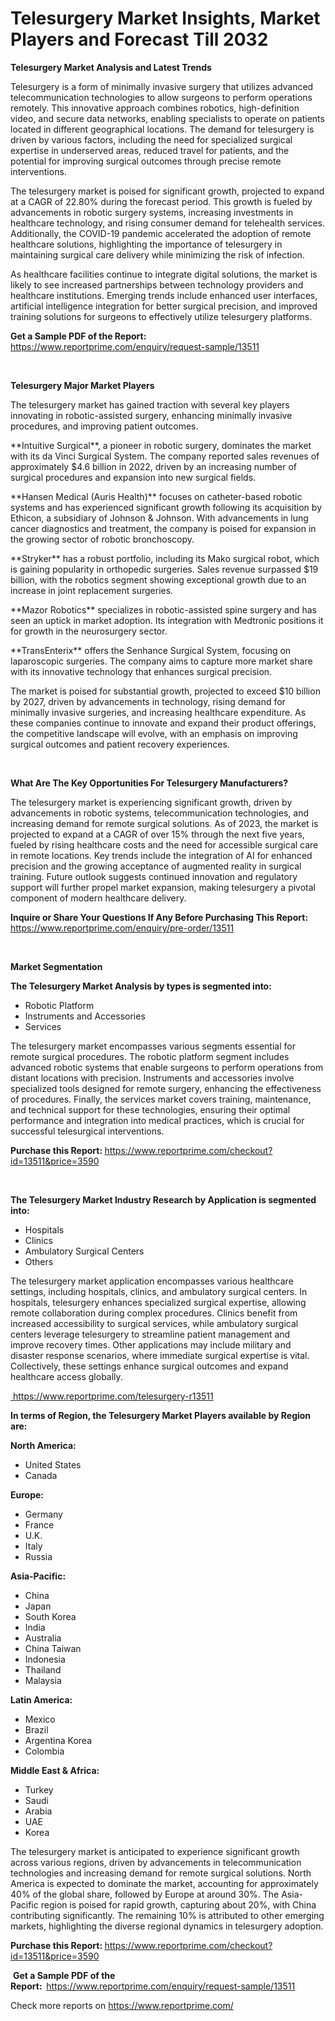 <p><h1>Telesurgery Market Insights, Market Players and Forecast Till 2032</h1></p><p><strong>Telesurgery Market Analysis and Latest Trends</strong></p>
<p><p>Telesurgery is a form of minimally invasive surgery that utilizes advanced telecommunication technologies to allow surgeons to perform operations remotely. This innovative approach combines robotics, high-definition video, and secure data networks, enabling specialists to operate on patients located in different geographical locations. The demand for telesurgery is driven by various factors, including the need for specialized surgical expertise in underserved areas, reduced travel for patients, and the potential for improving surgical outcomes through precise remote interventions.</p><p>The telesurgery market is poised for significant growth, projected to expand at a CAGR of 22.80% during the forecast period. This growth is fueled by advancements in robotic surgery systems, increasing investments in healthcare technology, and rising consumer demand for telehealth services. Additionally, the COVID-19 pandemic accelerated the adoption of remote healthcare solutions, highlighting the importance of telesurgery in maintaining surgical care delivery while minimizing the risk of infection.</p><p>As healthcare facilities continue to integrate digital solutions, the market is likely to see increased partnerships between technology providers and healthcare institutions. Emerging trends include enhanced user interfaces, artificial intelligence integration for better surgical precision, and improved training solutions for surgeons to effectively utilize telesurgery platforms.</p></p>
<p><strong>Get a Sample PDF of the Report:&nbsp;</strong> <a href="https://www.reportprime.com/enquiry/request-sample/13511?utm_campaign=3253&utm_medium=2&utm_source=Github&utm_content=ia&utm_term=20032025&utm_id=telesurgery">https://www.reportprime.com/enquiry/request-sample/13511</a></p>
<p>&nbsp;</p>
<p><strong>Telesurgery Major Market Players</strong></p>
<p><p>The telesurgery market has gained traction with several key players innovating in robotic-assisted surgery, enhancing minimally invasive procedures, and improving patient outcomes. </p><p>**Intuitive Surgical**, a pioneer in robotic surgery, dominates the market with its da Vinci Surgical System. The company reported sales revenues of approximately $4.6 billion in 2022, driven by an increasing number of surgical procedures and expansion into new surgical fields.</p><p>**Hansen Medical (Auris Health)** focuses on catheter-based robotic systems and has experienced significant growth following its acquisition by Ethicon, a subsidiary of Johnson & Johnson. With advancements in lung cancer diagnostics and treatment, the company is poised for expansion in the growing sector of robotic bronchoscopy.</p><p>**Stryker** has a robust portfolio, including its Mako surgical robot, which is gaining popularity in orthopedic surgeries. Sales revenue surpassed $19 billion, with the robotics segment showing exceptional growth due to an increase in joint replacement surgeries.</p><p>**Mazor Robotics** specializes in robotic-assisted spine surgery and has seen an uptick in market adoption. Its integration with Medtronic positions it for growth in the neurosurgery sector.</p><p>**TransEnterix** offers the Senhance Surgical System, focusing on laparoscopic surgeries. The company aims to capture more market share with its innovative technology that enhances surgical precision.</p><p>The market is poised for substantial growth, projected to exceed $10 billion by 2027, driven by advancements in technology, rising demand for minimally invasive surgeries, and increasing healthcare expenditure. As these companies continue to innovate and expand their product offerings, the competitive landscape will evolve, with an emphasis on improving surgical outcomes and patient recovery experiences.</p></p>
<p>&nbsp;</p>
<p><strong>What Are The Key Opportunities For Telesurgery Manufacturers?</strong></p>
<p><p>The telesurgery market is experiencing significant growth, driven by advancements in robotic systems, telecommunication technologies, and increasing demand for remote surgical solutions. As of 2023, the market is projected to expand at a CAGR of over 15% through the next five years, fueled by rising healthcare costs and the need for accessible surgical care in remote locations. Key trends include the integration of AI for enhanced precision and the growing acceptance of augmented reality in surgical training. Future outlook suggests continued innovation and regulatory support will further propel market expansion, making telesurgery a pivotal component of modern healthcare delivery.</p></p>
<p><strong>Inquire or Share Your Questions If Any Before Purchasing This Report:</strong> <a href="https://www.reportprime.com/enquiry/pre-order/13511?utm_campaign=3253&utm_medium=2&utm_source=Github&utm_content=ia&utm_term=20032025&utm_id=telesurgery">https://www.reportprime.com/enquiry/pre-order/13511</a></p>
<p>&nbsp;</p>
<p><strong>Market Segmentation</strong></p>
<p><strong>The Telesurgery Market Analysis by types is segmented into:</strong></p>
<p><ul><li>Robotic Platform</li><li>Instruments and Accessories</li><li>Services</li></ul></p>
<p><p>The telesurgery market encompasses various segments essential for remote surgical procedures. The robotic platform segment includes advanced robotic systems that enable surgeons to perform operations from distant locations with precision. Instruments and accessories involve specialized tools designed for remote surgery, enhancing the effectiveness of procedures. Finally, the services market covers training, maintenance, and technical support for these technologies, ensuring their optimal performance and integration into medical practices, which is crucial for successful telesurgical interventions.</p></p>
<p><strong>Purchase this Report:&nbsp;</strong><a href="https://www.reportprime.com/checkout?id=13511&price=3590&utm_campaign=3253&utm_medium=2&utm_source=Github&utm_content=ia&utm_term=20032025&utm_id=telesurgery">https://www.reportprime.com/checkout?id=13511&price=3590</a></p>
<p>&nbsp;</p>
<p><strong>The Telesurgery Market Industry Research by Application is segmented into:</strong></p>
<p><ul><li>Hospitals</li><li>Clinics</li><li>Ambulatory Surgical Centers</li><li>Others</li></ul></p>
<p><p>The telesurgery market application encompasses various healthcare settings, including hospitals, clinics, and ambulatory surgical centers. In hospitals, telesurgery enhances specialized surgical expertise, allowing remote collaboration during complex procedures. Clinics benefit from increased accessibility to surgical services, while ambulatory surgical centers leverage telesurgery to streamline patient management and improve recovery times. Other applications may include military and disaster response scenarios, where immediate surgical expertise is vital. Collectively, these settings enhance surgical outcomes and expand healthcare access globally.</p></p>
<p><a href="https://www.reportprime.com/telesurgery-r13511?utm_campaign=3253&utm_medium=2&utm_source=Github&utm_content=ia&utm_term=20032025&utm_id=telesurgery">&nbsp;https://www.reportprime.com/telesurgery-r13511</a></p>
<p><strong>In terms of Region, the Telesurgery Market Players available by Region are:</strong></p>
<p>
    <p> <strong> North America: </strong>
        <ul>
            <li>United States</li>
            <li>Canada</li>
        </ul>
        </p> 
    <p> <strong> Europe: </strong>
        <ul>
            <li>Germany</li>
            <li>France</li>
            <li>U.K.</li>
            <li>Italy</li>
            <li>Russia</li>
        </ul>
        </p> 
    <p> <strong> Asia-Pacific: </strong>
        <ul>
            <li>China</li>
            <li>Japan</li>
            <li>South Korea</li>
            <li>India</li>
            <li>Australia</li>
            <li>China Taiwan</li>
            <li>Indonesia</li>
            <li>Thailand</li>
            <li>Malaysia</li>
        </ul>
        </p> 
    <p> <strong> Latin America: </strong>
        <ul>
            <li>Mexico</li>
            <li>Brazil</li>
            <li>Argentina Korea</li>
            <li>Colombia</li>
        </ul>
        </p> 
    <p> <strong> Middle East & Africa: </strong>
        <ul>
            <li>Turkey</li>
            <li>Saudi</li>
            <li>Arabia</li>
            <li>UAE</li>
            <li>Korea</li>
        </ul>
    </p>
    </p>
<p><p>The telesurgery market is anticipated to experience significant growth across various regions, driven by advancements in telecommunication technologies and increasing demand for remote surgical solutions. North America is expected to dominate the market, accounting for approximately 40% of the global share, followed by Europe at around 30%. The Asia-Pacific region is poised for rapid growth, capturing about 20%, with China contributing significantly. The remaining 10% is attributed to other emerging markets, highlighting the diverse regional dynamics in telesurgery adoption.</p></p>
<p><strong>Purchase this Report: </strong><a href="https://www.reportprime.com/checkout?id=13511&price=3590&utm_campaign=3253&utm_medium=2&utm_source=Github&utm_content=ia&utm_term=20032025&utm_id=telesurgery">https://www.reportprime.com/checkout?id=13511&price=3590</a></p>
<p>&nbsp;<strong>Get a Sample PDF of the Report:&nbsp;&nbsp;</strong><a href="https://www.reportprime.com/enquiry/request-sample/13511?utm_campaign=3253&utm_medium=2&utm_source=Github&utm_content=ia&utm_term=20032025&utm_id=telesurgery">https://www.reportprime.com/enquiry/request-sample/13511</a></p>
<p><strong></strong></p>
<p>Check more reports on <a href="https://www.reportprime.com/?utm_campaign=3253&utm_medium=2&utm_source=Github&utm_content=ia&utm_term=20032025&utm_id=telesurgery">https://www.reportprime.com/</a></p>